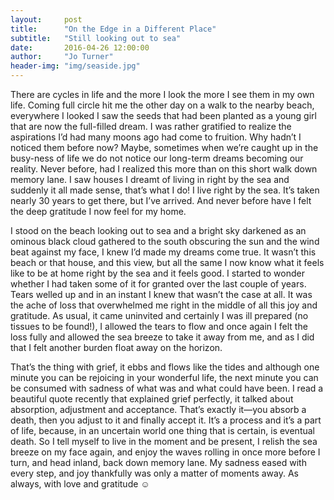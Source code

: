 ```yaml
---
layout:     post
title:      "On the Edge in a Different Place"
subtitle:   "Still looking out to sea"
date:       2016-04-26 12:00:00
author:     "Jo Turner"
header-img: "img/seaside.jpg"
---
```


There are cycles in life and the more I look the more I see them in my own life. Coming full circle hit me the other day on a walk to the nearby beach, everywhere I looked I saw the seeds that had been planted as a young girl that are now the full-filled dream. I was rather gratified to realize the aspirations I’d had many moons ago had come to fruition. Why hadn’t I noticed them before now? Maybe, sometimes when we’re caught up in the busy-ness of life we do not notice our long-term dreams becoming our reality. Never before, had I realized this more than on this short walk down memory lane. I saw houses I dreamt of living in right by the sea and suddenly it all made sense, that’s what I do! I live right by the sea. It’s taken nearly 30 years to get there, but I’ve arrived. And never before have I felt the deep gratitude I now feel for my home. 

I stood on the beach looking out to sea and a bright sky darkened as an ominous black cloud gathered to the south obscuring the sun and the wind beat against my face, I knew I’d made my dreams come true. It wasn’t this beach or that house, and this view, but all the same I now know what it feels like to be at home right by the sea and it feels good. I started to wonder whether I had taken some of it for granted over the last couple of years. Tears welled up and in an instant I knew that wasn’t the case at all. It was the ache of loss that overwhelmed me right in the middle of all this joy and gratitude. As usual, it came uninvited and certainly I was ill prepared (no tissues to be found!), I allowed the tears to flow and once again I felt the loss fully and allowed the sea breeze to take it away from me, and as I did that I felt another burden float away on the horizon.

That’s the thing with grief, it ebbs and flows like the tides and although one minute you can be rejoicing in your wonderful life, the next minute you can be consumed with sadness of what was and what could have been. I read a beautiful quote recently that explained grief perfectly, it talked about absorption, adjustment and acceptance. That’s exactly it—you absorb a death, then you adjust to it and finally accept it. It’s a process and it’s a part of life, because, in an uncertain world one thing that is certain, is eventual death. So I tell myself to live in the moment and be present, I relish the sea breeze on my face again, and enjoy the waves rolling in once more before I turn, and head inland, back down memory lane. My sadness eased with every step, and joy thankfully was only a matter of moments away. As always, with love and gratitude ☺
